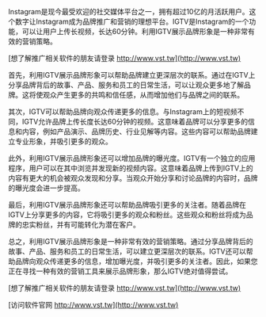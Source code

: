 Instagram是现今最受欢迎的社交媒体平台之一，拥有超过10亿的月活跃用户。这个数字让Instagram成为品牌推广和营销的理想平台。IGTV是Instagram的一个功能，可以让用户上传长视频，长达60分钟。利用IGTV展示品牌形象是一种非常有效的营销策略。

[想了解推广相关软件的朋友请登录 http://www.vst.tw](http://www.vst.tw)

首先，利用IGTV展示品牌形象可以帮助品牌建立更深层次的联系。通过在IGTV上分享品牌背后的故事、产品、服务和员工的日常生活，可以让观众更多地了解品牌。这将使观众产生更多的共鸣和信任感，从而增加他们与品牌之间的联系。

其次，IGTV可以帮助品牌向观众传递更多的信息。与Instagram上的短视频不同，IGTV允许品牌上传长度长达60分钟的视频。这意味着品牌可以分享更多的信息和内容，例如产品演示、品牌历史、行业见解等内容。这些内容可以帮助品牌建立专业形象，并吸引更多的观众。

此外，利用IGTV展示品牌形象还可以增加品牌的曝光度。IGTV有一个独立的应用程序，用户可以在其中浏览并发现新的视频内容。这意味着品牌上传到IGTV上的内容有更大的机会被观众发现和分享。当观众开始分享和讨论品牌的内容时，品牌的曝光度会进一步提高。

最后，利用IGTV展示品牌形象还可以帮助品牌吸引更多的关注者。随着品牌在IGTV上分享更多的内容，它将吸引更多的观众和粉丝。这些观众和粉丝将成为品牌的忠实粉丝，并有可能转化为潜在客户。

总之，利用IGTV展示品牌形象是一种非常有效的营销策略。通过分享品牌背后的故事、产品、服务和员工的日常生活，可以建立更深层次的联系。IGTV还可以帮助品牌向观众传递更多的信息，增加曝光度，并吸引更多的关注者。因此，如果您正在寻找一种有效的营销工具来展示品牌形象，那么IGTV绝对值得尝试。

[想了解推广相关软件的朋友请登录 http://www.vst.tw](http://www.vst.tw)


[访问软件官网 http://www.vst.tw](http://www.vst.tw)
